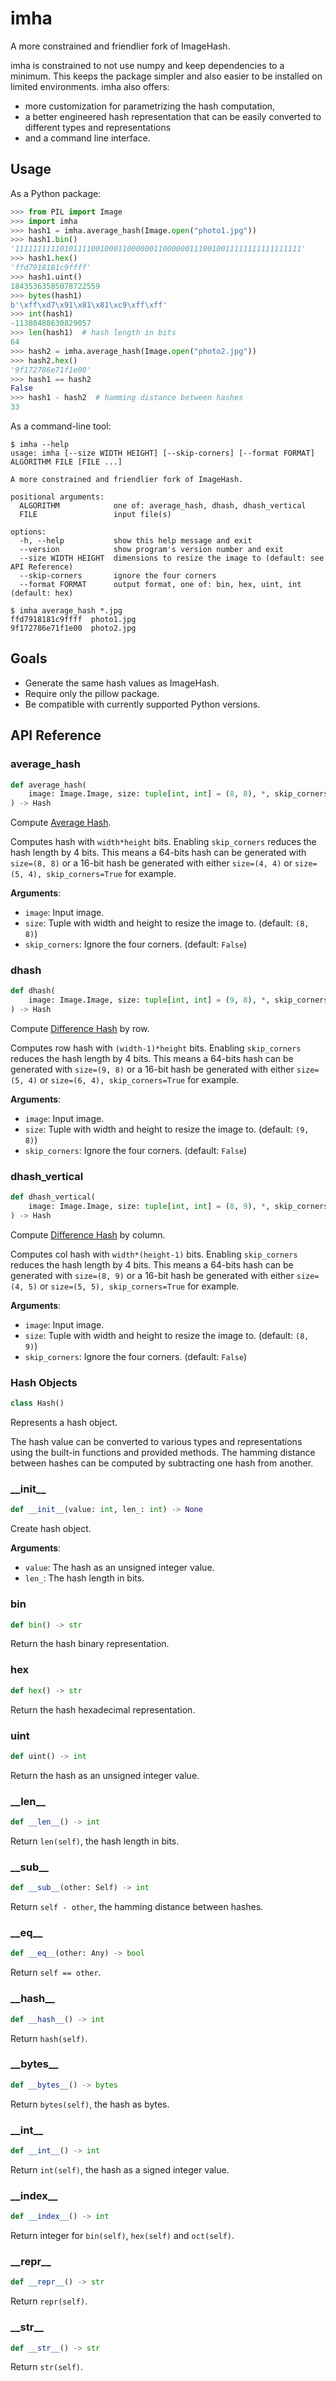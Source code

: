 imha
====

A more constrained and friendlier fork of ImageHash.

imha is constrained to not use numpy and keep dependencies to a minimum. This
keeps the package simpler and also easier to be installed on limited
environments. imha also offers:
* more customization for parametrizing the hash computation,
* a better engineered hash representation that can be easily converted to different
  types and representations
* and a command line interface.

Usage
-----

As a Python package:

```python
>>> from PIL import Image
>>> import imha
>>> hash1 = imha.average_hash(Image.open("photo1.jpg"))
>>> hash1.bin()
'1111111111010111100100011000000110000001110010011111111111111111'
>>> hash1.hex()
'ffd7918181c9ffff'
>>> hash1.uint()
18435363585078722559
>>> bytes(hash1)
b'\xff\xd7\x91\x81\x81\xc9\xff\xff'
>>> int(hash1)
-11380488630829057
>>> len(hash1)  # hash length in bits
64
>>> hash2 = imha.average_hash(Image.open("photo2.jpg"))
>>> hash2.hex()
'9f172786e71f1e00'
>>> hash1 == hash2
False
>>> hash1 - hash2  # hamming distance between hashes
33
```

As a command-line tool:

```
$ imha --help
usage: imha [--size WIDTH HEIGHT] [--skip-corners] [--format FORMAT] ALGORITHM FILE [FILE ...]

A more constrained and friendlier fork of ImageHash.

positional arguments:
  ALGORITHM            one of: average_hash, dhash, dhash_vertical
  FILE                 input file(s)

options:
  -h, --help           show this help message and exit
  --version            show program's version number and exit
  --size WIDTH HEIGHT  dimensions to resize the image to (default: see API Reference)
  --skip-corners       ignore the four corners
  --format FORMAT      output format, one of: bin, hex, uint, int (default: hex)

$ imha average_hash *.jpg
ffd7918181c9ffff  photo1.jpg
9f172786e71f1e00  photo2.jpg
```

Goals
-----

* Generate the same hash values as ImageHash.
* Require only the pillow package.
* Be compatible with currently supported Python versions.

API Reference
-------------

### average\_hash

```python
def average_hash(
    image: Image.Image, size: tuple[int, int] = (8, 8), *, skip_corners: bool = False
) -> Hash
```

Compute [Average Hash].

Computes hash with `width*height` bits. Enabling `skip_corners` reduces the hash
length by 4 bits. This means a 64-bits hash can be generated with `size=(8, 8)`
or a 16-bit hash be generated with either `size=(4, 4)` or
`size=(5, 4), skip_corners=True` for example.

**Arguments**:

- `image`: Input image.
- `size`: Tuple with width and height to resize the image to. (default:
  `(8, 8)`)
- `skip_corners`: Ignore the four corners. (default: `False`)

### dhash

```python
def dhash(
    image: Image.Image, size: tuple[int, int] = (9, 8), *, skip_corners: bool = False
) -> Hash
```

Compute [Difference Hash] by row.

Computes row hash with `(width-1)*height` bits. Enabling `skip_corners `reduces
the hash length by 4 bits. This means a 64-bits hash can be generated with
`size=(9, 8)` or a 16-bit hash be generated with either `size=(5, 4)` or
`size=(6, 4), skip_corners=True` for example.

**Arguments**:

- `image`: Input image.
- `size`: Tuple with width and height to resize the image to. (default:
  `(9, 8)`)
- `skip_corners`: Ignore the four corners. (default: `False`)

### dhash\_vertical

```python
def dhash_vertical(
    image: Image.Image, size: tuple[int, int] = (8, 9), *, skip_corners: bool = False
) -> Hash
```

Compute [Difference Hash] by column.

Computes col hash with `width*(height-1)` bits. Enabling `skip_corners `reduces
the hash length by 4 bits. This means a 64-bits hash can be generated with
`size=(8, 9)` or a 16-bit hash be generated with either `size=(4, 5)` or
`size=(5, 5), skip_corners=True` for example.

**Arguments**:

- `image`: Input image.
- `size`: Tuple with width and height to resize the image to. (default:
  `(8, 9)`)
- `skip_corners`: Ignore the four corners. (default: `False`)


### Hash Objects

```python
class Hash()
```

Represents a hash object.

The hash value can be converted to various types and representations using the
built-in functions and provided methods. The hamming distance between hashes can
be computed by subtracting one hash from another.

### \_\_init\_\_

```python
def __init__(value: int, len_: int) -> None
```

Create hash object.

**Arguments**:

- `value`: The hash as an unsigned integer value.
- `len_`: The hash length in bits.

### bin

```python
def bin() -> str
```

Return the hash binary representation.

### hex

```python
def hex() -> str
```

Return the hash hexadecimal representation.

### uint

```python
def uint() -> int
```

Return the hash as an unsigned integer value.

### \_\_len\_\_

```python
def __len__() -> int
```

Return `len(self)`, the hash length in bits.

### \_\_sub\_\_

```python
def __sub__(other: Self) -> int
```

Return `self - other`, the hamming distance between hashes.

### \_\_eq\_\_

```python
def __eq__(other: Any) -> bool
```

Return `self == other`.

### \_\_hash\_\_

```python
def __hash__() -> int
```

Return `hash(self)`.

### \_\_bytes\_\_

```python
def __bytes__() -> bytes
```

Return `bytes(self)`, the hash as bytes.

### \_\_int\_\_

```python
def __int__() -> int
```

Return `int(self)`, the hash as a signed integer value.

### \_\_index\_\_

```python
def __index__() -> int
```

Return integer for `bin(self)`, `hex(self)` and `oct(self)`.

### \_\_repr\_\_

```python
def __repr__() -> str
```

Return `repr(self)`.

### \_\_str\_\_

```python
def __str__() -> str
```

Return `str(self)`.

[Average Hash]: https://www.hackerfactor.com/blog/index.php?/archives/432-Looks-Like-It.html
[Difference Hash]: https://www.hackerfactor.com/blog/index.php?/archives/529-Kind-of-Like-That.html
